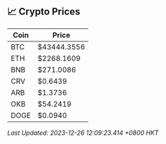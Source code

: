 ## 📈 Crypto Prices

| Coin | Price |
| ---- | ----- |
| BTC | $43444.3556 |
| ETH | $2268.1609 |
| BNB | $271.0086 |
| CRV | $0.6439 |
| ARB | $1.3736 |
| OKB | $54.2419 |
| DOGE | $0.0940 |

_Last Updated: 2023-12-26 12:09:23.414 +0800 HKT_